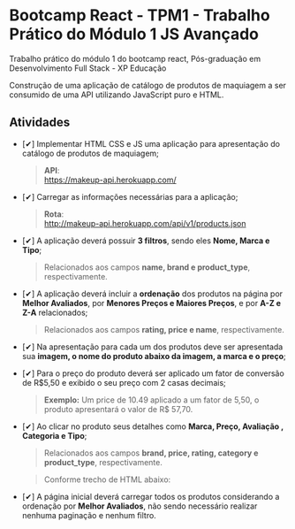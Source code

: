 # Bootcamp React - TPM1 - Trabalho Prático do Módulo 1 JS Avançado

Trabalho prático do módulo 1 do bootcamp react, Pós-graduação em Desenvolvimento Full Stack - XP Educação

Construção de uma aplicação de catálogo de produtos de maquiagem a ser consumido de uma API utilizando JavaScript puro e HTML.

## Atividades

- [✔] Implementar HTML CSS e JS uma aplicação para apresentação do catálogo de produtos de maquiagem;

  > **API**:  
  > https://makeup-api.herokuapp.com/

- [✔] Carregar as informações necessárias para a aplicação;

  > **Rota**:  
  > http://makeup-api.herokuapp.com/api/v1/products.json

- [✔] A aplicação deverá possuir **3 filtros**, sendo eles **Nome, Marca e Tipo**;

  > Relacionados aos campos **name, brand e product_type**, respectivamente.

- [✔] A aplicação deverá incluir a **ordenação** dos produtos na página por **Melhor Avaliados**, por **Menores Preços e Maiores Preços**, e por **A-Z e Z-A** relacionados;

  > Relacionados aos campos **rating, price e name**, respectivamente.

- [✔] Na apresentação para cada um dos produtos deve ser apresentada sua **imagem, o nome do produto abaixo da imagem, a marca e o preço**;

- [✔] Para o preço do produto deverá ser aplicado um fator de conversão de R$5,50 e exibido o seu preço com 2 casas decimais;

  > **Exemplo:** Um price de 10.49 aplicado a um fator de 5,50, o produto apresentará o valor de R$ 57,70.

- [✔] Ao clicar no produto seus detalhes como **Marca, Preço, Avaliação
      , Categoria e Tipo**;

  > Relacionados aos campos **brand, price, rating, category e product_type**, respectivamente.

  > Conforme trecho de HTML abaixo:

- [✔] A página inicial deverá carregar todos os produtos considerando a ordenação por **Melhor Avaliados**, não sendo necessário realizar nenhuma paginação e nenhum filtro.
